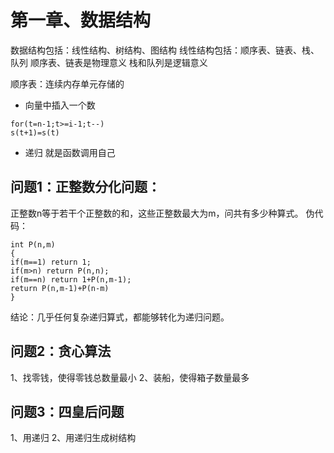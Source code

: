 # 第一章、数据结构

数据结构包括：线性结构、树结构、图结构
线性结构包括：顺序表、链表、栈、队列
顺序表、链表是物理意义
栈和队列是逻辑意义

顺序表：连续内存单元存储的

- 向量中插入一个数
```
for(t=n-1;t>=i-1;t--)
s(t+1)=s(t)
```

- 递归
就是函数调用自己



## 问题1：正整数分化问题：

正整数n等于若干个正整数的和，这些正整数最大为m，问共有多少种算式。
伪代码：
```
int P(n,m)
{
if(m==1) return 1;
if(m>n) return P(n,n);
if(m==n) return 1+P(n,m-1);
return P(n,m-1)+P(n-m)
}
```
结论：几乎任何复杂递归算式，都能够转化为递归问题。

## 问题2：贪心算法
1、找零钱，使得零钱总数量最小
2、装船，使得箱子数量最多

## 问题3：四皇后问题
1、用递归
2、用递归生成树结构
